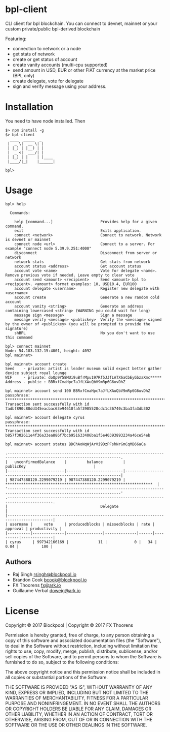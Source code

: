 # bpl-client
CLI client for bpl blockchain.
You can connect to devnet, mainnet or your custom private/public bpl-derived blockchain

Featuring:
- connection to network or a node
- get stats of network
- create or get status of account
- create vanity accounts (multi-cpu supported)
- send amount in USD, EUR or other FIAT currency at the market price (BPL only)
- create delegate, vote for delegate
- sign and verify message using your address.

# Installation
You need to have node installed. Then
```
$> npm install -g 
$> bpl-client
  ____  _____  _      
 |  _ \|  __ \| |     
 | |_) | |__) | |     
 |  _ <|  ___/| |     
 | |_) | |    | |____ 
 |____/|_|    |______|
                      
bpl>
```

# Usage
```
bpl> help

  Commands:

    help [command...]                     Provides help for a given command.
    exit                                  Exits application.
    connect <network>                     Connect to network. Network is devnet or mainnet
    connect node <url>                    Connect to a server. For example "connect node 5.39.9.251:4000"
    disconnect                            Disconnect from server or network
    network stats                         Get stats from network
    account status <address>              Get account status
    account vote <name>                   Vote for delegate <name>. Remove previous vote if needed. Leave empty to clear vote
    account send <amount> <recipient>     Send <amount> bpl to <recipient>. <amount> format examples: 10, USD10.4, EUR100
    account delegate <username>           Register new delegate with <username>
    account create                        Generate a new random cold account
    account vanity <string>               Generate an address containing lowercased <string> (WARNING you could wait for long)
    message sign <message>                Sign a message
    message verify <message> <publickey>  Verify the <message> signed by the owner of <publickey> (you will be prompted to provide the signature)
    shBPL                                 No you don't want to use this command
```



```
bpl> connect mainnet
Node: 54.183.132.15:4001, height: 4092
bpl mainnet>
```

```
bpl mainnet> account create
Seed    - private: artist is leader museum solid expect better gather device subject royal lounge
WIF     - private: doQp9Y58MUi9uBfrMpu197Rf5JJfLATX6aCbEyGbzaXmc*****
Address - public : BBRxfCmaHpc7aJfLXAuQbV9mRp6G6uvDhZ
```

```
bpl mainnet> account send 100 BBRxfCmaHpc7aJfLXAuQbV9mRp6G6uvDhZ
passphrase: ************************************************************************
Transaction sent successfully with id 7adbf890c88dd345eacbac63e94610fa5f3905528cdc1c36740c3ba3fa3db302
```

```
bpl mainnet> account delegate cyrus
passphrase: **************************************************************************
Transaction sent successfully with id b857f302611e4f36a33ea886f7bcb951633406ba1f5e40393893234a46ce54eb
```

```
bpl mainnet> account status BDChAoNqWjArVi9DzPFshNrGmCqMB66aCa

.------------------------------------------------------------------------------------------------------------------------.
|   unconfirmedBalance    |         balance         |                             publicKey                              |
|-------------------------|-------------------------|--------------------------------------------------------------------|
| 987447388120.2299079219 | 987447388120.2299079219 | *****************************************************************  |
'------------------------------------------------------------------------------------------------------------------------'
.------------------------------------------------------------------------------------------.
|                                         Delegate                                         |
|------------------------------------------------------------------------------------------|
| username |     vote     | producedblocks | missedblocks | rate | approval | productivity |
|----------|--------------|----------------|--------------|------|----------|--------------|
| cyrus     | 997342166169 |             11 |            0 |   34 |     0.04 |          100 |
```

## Authors
- Raj Singh <rsingh@blockpool.io>
- Brandon Cook <bcook@blockpool.io>
- FX Thoorens <fx@ark.io>
- Guillaume Verbal <doweig@ark.io>

# License
Copyright © 2017 Blockpool | Copyright © 2017 FX Thoorens

Permission is hereby granted, free of charge, to any person obtaining a copy of this software and associated documentation files (the "Software"), to deal in the Software without restriction, including without limitation the rights to use, copy, modify, merge, publish, distribute, sublicense, and/or sell copies of the Software, and to permit persons to whom the Software is furnished to do so, subject to the following conditions:

The above copyright notice and this permission notice shall be included in all copies or substantial portions of the Software.

THE SOFTWARE IS PROVIDED "AS IS", WITHOUT WARRANTY OF ANY KIND, EXPRESS OR IMPLIED, INCLUDING BUT NOT LIMITED TO THE WARRANTIES OF MERCHANTABILITY, FITNESS FOR A PARTICULAR PURPOSE AND NONINFRINGEMENT. IN NO EVENT SHALL THE AUTHORS OR COPYRIGHT HOLDERS BE LIABLE FOR ANY CLAIM, DAMAGES OR OTHER LIABILITY, WHETHER IN AN ACTION OF CONTRACT, TORT OR OTHERWISE, ARISING FROM, OUT OF OR IN CONNECTION WITH THE SOFTWARE OR THE USE OR OTHER DEALINGS IN THE SOFTWARE.
